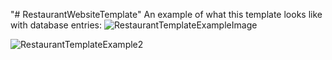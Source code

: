 "# RestaurantWebsiteTemplate" 
An example of what this template looks like with database entries:
![RestaurantTemplateExampleImage](https://user-images.githubusercontent.com/59235360/229184778-d533ae3c-f380-4bcf-b559-bee8a26b0152.png)

![RestaurantTemplateExample2](https://user-images.githubusercontent.com/59235360/229185812-720c1859-27a5-4ab0-9a7b-74ade64bf2af.png)
